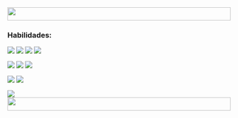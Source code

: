 <img src="https://user-images.githubusercontent.com/67590378/98765228-66c5e080-23bc-11eb-81f8-f59e80cefc38.png" height="30px" width="100%" align="top">





### Habilidades:

  <img src="https://img.shields.io/badge/HTML-E34F26?style=for-the-badge&logo=html5&logoColor=white">   <img src="https://img.shields.io/badge/CSS-1572B6?&style=for-the-badge&logo=css3&logoColor=white">   <img src="https://img.shields.io/badge/Bootstrap-563D7C?style=for-the-badge&logo=bootstrap&logoColor=white">   <img src="https://img.shields.io/badge/JavaScript-F7DF1E?style=for-the-badge&logo=javascript&logoColor=black"> 
  
  <img src="https://img.shields.io/badge/Java-ED8B00?style=for-the-badge&logo=java&logoColor=white">   <img src="https://img.shields.io/badge/firebase-ffca28?style=for-the-badge&logo=firebase&logoColor=white">   <img src="https://img.shields.io/badge/Android-3DDC84?style=for-the-badge&logo=android&logoColor=white">
  
   <img src="https://img.shields.io/badge/Computer%20Vision%20(Opencv)-000000?style=for-the-badge&logo=opencv&logoColor=red">   <img src="https://img.shields.io/badge/Python-3776AB?style=for-the-badge&logo=python&logoColor=white">
  
   <img src="https://img.shields.io/badge/Unity-100000?style=for-the-badge&logo=unity&logoColor=white">
  <br>
  
  
<img src="https://user-images.githubusercontent.com/67590378/98765228-66c5e080-23bc-11eb-81f8-f59e80cefc38.png" height="30px" width="100%" align="bottom">

<!--
**Thigos/Thigos** is a ✨ _special_ ✨ repository because its `README.md` (this file) appears on your GitHub profile.

Here are some ideas to get you started:

- 🔭 I’m currently working on ...
- 🌱 I’m currently learning ...
- 👯 I’m looking to collaborate on ...
- 🤔 I’m looking for help with ...
- 💬 Ask me about ...
- 📫 How to reach me: ...
- 😄 Pronouns: ...
- ⚡ Fun fact: ...
-->

